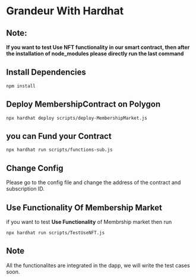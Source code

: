 # Grandeur With Hardhat


## Note: 
**If you want to test Use NFT functionality in our smart contract, then after the installation of node_modules please directly run the last command** 

## Install Dependencies

```
npm install
```

## Deploy MembershipContract on Polygon

```
npx hardhat deploy scripts/deploy-MembershipMarket.js
```

## you can Fund your Contract

```
npx hardhat run scripts/functions-sub.js
```

## Change Config
Please go to the config file and change the address of the contract and subscription ID.

## Use Functionality Of Membership Market

if you want to test **Use Functionality** of Membrship market then run
```
npx hardhat run scripts/TestUseNFT.js
```

## Note
All the functionalites are integrated in the dapp, we will write the test cases soon.
